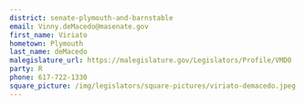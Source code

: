 ```yaml
---
district: senate-plymouth-and-barnstable
email: Vinny.deMacedo@masenate.gov
first_name: Viriato
hometown: Plymouth
last_name: deMacedo
malegislature_url: https://malegislature.gov/Legislators/Profile/VMD0
party: R
phone: 617-722-1330
square_picture: /img/legislators/square-pictures/viriato-demacedo.jpeg
---
```

